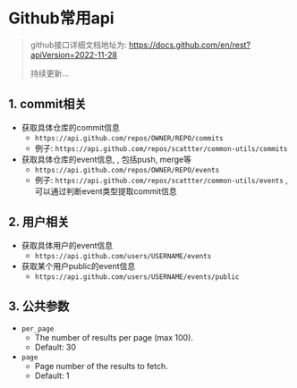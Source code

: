 

# Github常用api

> github接口详细文档地址为: https://docs.github.com/en/rest?apiVersion=2022-11-28
>
> 持续更新...



## 1. commit相关

- 获取具体仓库的commit信息
  - `https://api.github.com/repos/OWNER/REPO/commits`
  - 例子: `https://api.github.com/repos/scattter/common-utils/commits` 
- 获取具体仓库的event信息, , 包括push, merge等
  - `https://api.github.com/repos/OWNER/REPO/events`
  - 例子: `https://api.github.com/repos/scattter/common-utils/events` , 可以通过判断event类型提取commit信息





## 2. 用户相关

- 获取具体用户的event信息
  - `https://api.github.com/users/USERNAME/events`
- 获取某个用户public的event信息
  - `https://api.github.com/users/USERNAME/events/public`





## 3. 公共参数

- `per_page`
  - The number of results per page (max 100).
  - Default: 30
- `page`
  - Page number of the results to fetch.
  - Default: 1

